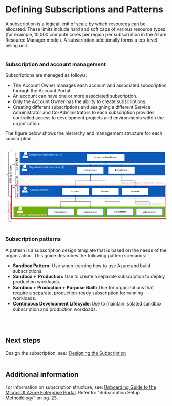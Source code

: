 # Defining Subscriptions and Patterns 


A subscription is a logical limit of scale by which resources can be allocated. These limits include hard and soft caps of various resource types (for example, 10,000 compute cores per region per subscription in the Azure Resource Manager model). A subscription 
additionally forms a top-level billing unit.    
<br />
<br />

### Subscription and account management  
Subscriptions are managed as follows:  
- The Account Owner manages each account and associated subscription through the Account Portal. 
- An account can have one or more associated subscription.   
- Only the Account Owner has the ability to create subscriptions.   
- Creating different subscriptions and assigning a different Service Administrator and Co-Administrators to each subscription 
provides controlled access to development projects and environments within the organization.  

The figure below shows the hierarchy and management structure for each subscription.
<br />
<br />


![ManagementSubscriptionHeirarchy](https://github.com/alvarovitta/Enrollment-and-Subscription/blob/master/_images/ManageSubscrHeirarchy.png)
<br />
<br />

### Subscription patterns   
A pattern is a subscription design template that is based on the needs of the organization. This guide describes the following pattern 
scenarios: 
- **Sandbox Pattern:** Use when learning how to use Azure and build subscriptions.    
- **Sandbox +  Production:** Use to create a separate subscription to deploy production workloads.  
- **Sandbox + Production + Purpose Built:**  Use for organizations that require a separate, production-ready subscription for running 
workloads.  
- **Continuous Development Lifecycle:** Use to maintain isolated sandbox subscription and production workloads.
<br />
<br />

## Next steps  
Design the subscription, see:  [Designing the Subscription](https://github.com/alvarovitta/Enrollment-and-Subscription/blob/master/2.1-Designing-the-Subscription.md)  
<br />
<br />


## Additional information  
For information on subscription structure, see: [Onboarding Guide to the Microsoft Azure Enterprise Portal](https://eaportalonboardingvideos.blob.core.windows.net/onboardingvideos/AzureDirectEACustomerOnboardingGuide_En.pdf). Refer to: "Subscription Setup Methodology" on pg. 23.  


  
